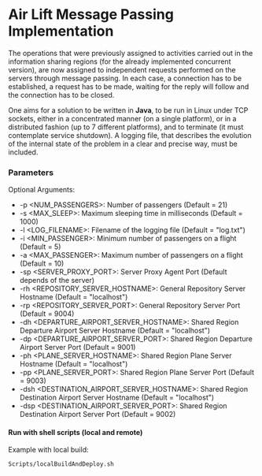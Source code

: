 # Air Lift Message Passing Implementation
The operations that were previously assigned to activities carried out in the information sharing regions (for the already implemented concurrent version), are now assigned to independent requests
performed on the servers through message passing. In each case, a connection has to be established, a request has to be made, waiting for the reply will follow and the connection has to be closed.

One aims for a solution to be written in <b>Java</b>, to be run in Linux under TCP sockets, either in a concentrated manner (on a single platform), or in a distributed fashion (up to 7 different platforms), and to
terminate (it must contemplate service shutdown). A logging file, that describes the evolution of the internal state of the problem in a clear and precise way, must be included.

### Parameters
Optional Arguments:
- -p <NUM_PASSENGERS>: Number of passengers (Default = 21)
- -s <MAX_SLEEP>: Maximum sleeping time in milliseconds (Default = 1000)
- -l <LOG_FILENAME>: Filename of the logging file (Default = "log.txt")
- -i <MIN_PASSENGER>: Minimum number of passengers on a flight (Default = 5)
- -a <MAX_PASSENGER>: Maximum number of passengers on a flight (Default = 10)
- -sp <SERVER_PROXY_PORT>: Server Proxy Agent Port (Default depends of the server)
- -rh <REPOSITORY_SERVER_HOSTNAME>: General Repository Server Hostname (Default = "localhost")
- -rp <REPOSITORY_SERVER_PORT>: General Repository Server Port (Default = 9004)
- -dh <DEPARTURE_AIRPORT_SERVER_HOSTNAME>: Shared Region Departure Airport Server Hostname (Default = "localhost")
- -dp <DEPARTURE_AIRPORT_SERVER_PORT>: Shared Region Departure Airport Server Port (Default = 9001)
- -ph <PLANE_SERVER_HOSTNAME>: Shared Region Plane Server Hostname (Default = "localhost")
- -pp <PLANE_SERVER_PORT>: Shared Region Plane Server Port (Default = 9003)
- -dsh <DESTINATION_AIRPORT_SERVER_HOSTNAME>: Shared Region Destination Airport Server Hostname (Default = "localhost")
- -dsp <DESTINATION_AIRPORT_SERVER_PORT>: Shared Region Destination Airport Server Port (Default = 9002)

#### Run with shell scripts (local and remote)
Example with local build:
```
Scripts/localBuildAndDeploy.sh 
```
